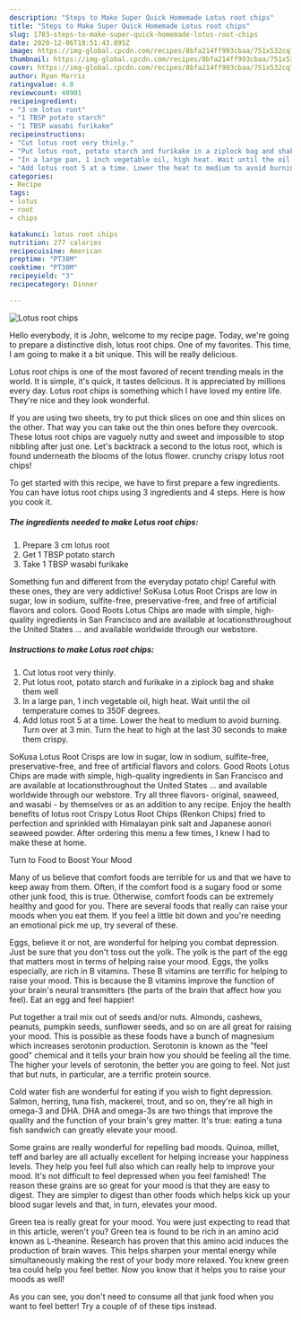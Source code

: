 ```yaml
---
description: "Steps to Make Super Quick Homemade Lotus root chips"
title: "Steps to Make Super Quick Homemade Lotus root chips"
slug: 1703-steps-to-make-super-quick-homemade-lotus-root-chips
date: 2020-12-06T18:51:43.895Z
image: https://img-global.cpcdn.com/recipes/8bfa214ff993cbaa/751x532cq70/lotus-root-chips-recipe-main-photo.jpg
thumbnail: https://img-global.cpcdn.com/recipes/8bfa214ff993cbaa/751x532cq70/lotus-root-chips-recipe-main-photo.jpg
cover: https://img-global.cpcdn.com/recipes/8bfa214ff993cbaa/751x532cq70/lotus-root-chips-recipe-main-photo.jpg
author: Ryan Morris
ratingvalue: 4.8
reviewcount: 40901
recipeingredient:
- "3 cm lotus root"
- "1 TBSP potato starch"
- "1 TBSP wasabi furikake"
recipeinstructions:
- "Cut lotus root very thinly."
- "Put lotus root, potato starch and furikake in a ziplock bag and shake them well"
- "In a large pan, 1 inch vegetable oil, high heat. Wait until the oil temperature comes to 350F degrees."
- "Add lotus root 5 at a time. Lower the heat to medium to avoid burning. Turn over at 3 min. Turn the heat to high at the last 30 seconds to make them crispy."
categories:
- Recipe
tags:
- lotus
- root
- chips

katakunci: lotus root chips 
nutrition: 277 calories
recipecuisine: American
preptime: "PT38M"
cooktime: "PT30M"
recipeyield: "3"
recipecategory: Dinner

---
```



![Lotus root chips](https://img-global.cpcdn.com/recipes/8bfa214ff993cbaa/751x532cq70/lotus-root-chips-recipe-main-photo.jpg)

Hello everybody, it is John, welcome to my recipe page. Today, we're going to prepare a distinctive dish, lotus root chips. One of my favorites. This time, I am going to make it a bit unique. This will be really delicious.

Lotus root chips is one of the most favored of recent trending meals in the world. It is simple, it's quick, it tastes delicious. It is appreciated by millions every day. Lotus root chips is something which I have loved my entire life. They're nice and they look wonderful.

If you are using two sheets, try to put thick slices on one and thin slices on the other. That way you can take out the thin ones before they overcook. These lotus root chips are vaguely nutty and sweet and impossible to stop nibbling after just one. Let&#39;s backtrack a second to the lotus root, which is found underneath the blooms of the lotus flower. crunchy crispy lotus root chips!


To get started with this recipe, we have to first prepare a few ingredients. You can have lotus root chips using 3 ingredients and 4 steps. Here is how you cook it.

<!--inarticleads1-->

##### The ingredients needed to make Lotus root chips:

1. Prepare 3 cm lotus root
1. Get 1 TBSP potato starch
1. Take 1 TBSP wasabi furikake


Something fun and different from the everyday potato chip! Careful with these ones, they are very addictive! SoKusa Lotus Root Crisps are low in sugar, low in sodium, sulfite-free, preservative-free, and free of artificial flavors and colors. Good Roots Lotus Chips are made with simple, high-quality ingredients in San Francisco and are available at locationsthroughout the United States … and available worldwide through our webstore. 

<!--inarticleads2-->

##### Instructions to make Lotus root chips:

1. Cut lotus root very thinly.
1. Put lotus root, potato starch and furikake in a ziplock bag and shake them well
1. In a large pan, 1 inch vegetable oil, high heat. Wait until the oil temperature comes to 350F degrees.
1. Add lotus root 5 at a time. Lower the heat to medium to avoid burning. Turn over at 3 min. Turn the heat to high at the last 30 seconds to make them crispy.


SoKusa Lotus Root Crisps are low in sugar, low in sodium, sulfite-free, preservative-free, and free of artificial flavors and colors. Good Roots Lotus Chips are made with simple, high-quality ingredients in San Francisco and are available at locationsthroughout the United States … and available worldwide through our webstore. Try all three flavors- original, seaweed, and wasabi - by themselves or as an addition to any recipe. Enjoy the health benefits of lotus root Crispy Lotus Root Chips (Renkon Chips) fried to perfection and sprinkled with Himalayan pink salt and Japanese aonori seaweed powder. After ordering this menu a few times, I knew I had to make these at home. 

Turn to Food to Boost Your Mood


Many of us believe that comfort foods are terrible for us and that we have to keep away from them. Often, if the comfort food is a sugary food or some other junk food, this is true. Otherwise, comfort foods can be extremely healthy and good for you. There are several foods that really can raise your moods when you eat them. If you feel a little bit down and you're needing an emotional pick me up, try several of these.

Eggs, believe it or not, are wonderful for helping you combat depression. Just be sure that you don't toss out the yolk. The yolk is the part of the egg that matters most in terms of helping raise your mood. Eggs, the yolks especially, are rich in B vitamins. These B vitamins are terrific for helping to raise your mood. This is because the B vitamins improve the function of your brain's neural transmitters (the parts of the brain that affect how you feel). Eat an egg and feel happier!

Put together a trail mix out of seeds and/or nuts. Almonds, cashews, peanuts, pumpkin seeds, sunflower seeds, and so on are all great for raising your mood. This is possible as these foods have a bunch of magnesium which increases serotonin production. Serotonin is known as the "feel good" chemical and it tells your brain how you should be feeling all the time. The higher your levels of serotonin, the better you are going to feel. Not just that but nuts, in particular, are a terrific protein source.

Cold water fish are wonderful for eating if you wish to fight depression. Salmon, herring, tuna fish, mackerel, trout, and so on, they're all high in omega-3 and DHA. DHA and omega-3s are two things that improve the quality and the function of your brain's grey matter. It's true: eating a tuna fish sandwich can greatly elevate your mood. 

Some grains are really wonderful for repelling bad moods. Quinoa, millet, teff and barley are all actually excellent for helping increase your happiness levels. They help you feel full also which can really help to improve your mood. It's not difficult to feel depressed when you feel famished! The reason these grains are so great for your mood is that they are easy to digest. They are simpler to digest than other foods which helps kick up your blood sugar levels and that, in turn, elevates your mood.

Green tea is really great for your mood. You were just expecting to read that in this article, weren't you? Green tea is found to be rich in an amino acid known as L-theanine. Research has proven that this amino acid induces the production of brain waves. This helps sharpen your mental energy while simultaneously making the rest of your body more relaxed. You knew green tea could help you feel better. Now you know that it helps you to raise your moods as well!

As you can see, you don't need to consume all that junk food when you want to feel better! Try  a  couple of  of  these  tips  instead.

